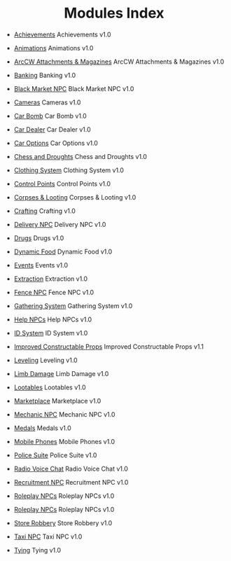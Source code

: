 <h1 style="text-align:center; font-size:2rem; font-weight:bold;">Modules Index</h1>

- [Achievements](./modules/achievements/about.md) Achievements v1.0

- [Animations](./modules/animations/about.md) Animations v1.0

- [ArcCW Attachments & Magazines](./modules/arccw_attachments_magazines/about.md) ArcCW Attachments & Magazines v1.0

- [Banking](./modules/banking/about.md) Banking v1.0

- [Black Market NPC](./modules/black_market_npc/about.md) Black Market NPC v1.0

- [Cameras](./modules/cameras/about.md) Cameras v1.0

- [Car Bomb](./modules/car_bomb/about.md) Car Bomb v1.0

- [Car Dealer](./modules/car_dealer/about.md) Car Dealer v1.0

- [Car Options](./modules/car_options/about.md) Car Options v1.0

- [Chess and Droughts](./modules/chess_and_droughts/about.md) Chess and Droughts v1.0

- [Clothing System](./modules/clothing_system/about.md) Clothing System v1.0

- [Control Points](./modules/control_points/about.md) Control Points v1.0

- [Corpses & Looting](./modules/corpses_looting/about.md) Corpses & Looting v1.0

- [Crafting](./modules/crafting/about.md) Crafting v1.0

- [Delivery NPC](./modules/delivery_npc/about.md) Delivery NPC v1.0

- [Drugs](./modules/drugs/about.md) Drugs v1.0

- [Dynamic Food](./modules/dynamic_food/about.md) Dynamic Food v1.0

- [Events](./modules/events/about.md) Events v1.0

- [Extraction](./modules/extraction/about.md) Extraction v1.0

- [Fence NPC](./modules/fence_npc/about.md) Fence NPC v1.0

- [Gathering System](./modules/gathering_system/about.md) Gathering System v1.0

- [Help NPCs](./modules/help_npcs/about.md) Help NPCs v1.0

- [ID System](./modules/id_system/about.md) ID System v1.0

- [Improved Constructable Props](./modules/improved_constructable_props/about.md) Improved Constructable Props v1.1

- [Leveling](./modules/leveling/about.md) Leveling v1.0

- [Limb Damage](./modules/limb_damage/about.md) Limb Damage v1.0

- [Lootables](./modules/lootables/about.md) Lootables v1.0

- [Marketplace](./modules/marketplace/about.md) Marketplace v1.0

- [Mechanic NPC](./modules/mechanic_npc/about.md) Mechanic NPC v1.0

- [Medals](./modules/medals/about.md) Medals v1.0

- [Mobile Phones](./modules/mobile_phones/about.md) Mobile Phones v1.0

- [Police Suite](./modules/police_suite/about.md) Police Suite v1.0

- [Radio Voice Chat](./modules/radio_voice_chat/about.md) Radio Voice Chat v1.0

- [Recruitment NPC](./modules/recruitment_npc/about.md) Recruitment NPC v1.0

- [Roleplay NPCs](./modules/roleplay_npcs/about.md) Roleplay NPCs v1.0

- [Roleplay NPCs](./modules/roleplay_npcs/about.md) Roleplay NPCs v1.0

- [Store Robbery](./modules/store_robbery/about.md) Store Robbery v1.0

- [Taxi NPC](./modules/taxi_npc/about.md) Taxi NPC v1.0

- [Tying](./modules/tying/about.md) Tying v1.0

